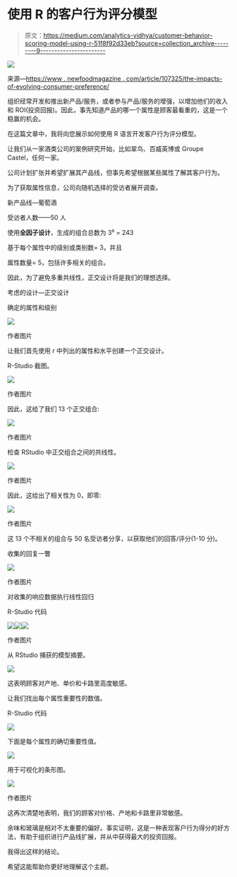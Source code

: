 # 使用 R 的客户行为评分模型

> 原文：<https://medium.com/analytics-vidhya/customer-behavior-scoring-model-using-r-51f8f92d33eb?source=collection_archive---------9----------------------->

![](img/587a57915024187ca55e90170bb38ffc.png)

来源—[https://www . newfoodmagazine . com/article/107325/the-impacts-of-evolving-consumer-preference/](https://www.newfoodmagazine.com/article/107325/the-impacts-of-evolving-consumer-preference/)

组织经常开发和推出新产品/服务，或者参与产品/服务的增强，以增加他们的收入和 ROI(投资回报)。因此，事先知道产品的哪一个属性是顾客最看重的，这是一个稳赢的机会。

在这篇文章中，我将向您展示如何使用 R 语言开发客户行为评分模型。

让我们从一家酒类公司的案例研究开始，比如翠鸟、百威英博或 Groupe Castel，任何一家。

公司计划扩张并希望扩展其产品线，但事先希望根据某些属性了解其客户行为。

为了获取属性信息，公司向随机选择的受访者展开调查。

新产品线—葡萄酒

受访者人数——50 人

使用**全因子设计**，生成的组合总数为 3⁵ = 243

基于每个属性中的级别或类别数= 3，并且

属性数量= 5，包括许多相关的组合。

因此，为了避免多重共线性，正交设计将是我们的理想选择。

考虑的设计—正交设计

确定的属性和级别

![](img/20b1dda9c4a7bd5c922951735d3f70ca.png)

作者图片

让我们首先使用 r 中列出的属性和水平创建一个正交设计。

R-Studio 截图。

![](img/c8b7f73890afe00fda7d7fe8095a106d.png)

作者图片

因此，这给了我们 13 个正交组合:

![](img/33818d1d529d9568d08c02010282d9c3.png)

作者图片

检查 RStudio 中正交组合之间的共线性。

![](img/e8deafce156496bc3a12f468917e537e.png)

作者图片

因此，这给出了相关性为 0，即零:

![](img/235a497b64f48fe8a51a06548ce59a37.png)

作者图片

这 13 个不相关的组合与 50 名受访者分享，以获取他们的回答/评分(1-10 分)。

收集的回复一瞥

![](img/6043c5a5444bbb81f813d363d211412c.png)

作者图片

对收集的响应数据执行线性回归

R-Studio 代码

![](img/9dd907b8911693d59b093cb562f62ecf.png)![](img/0035d40a405c5322edfc0ae1a2a49767.png)![](img/a8f48768d39b7b12f797a158632aacfe.png)

作者图片

从 RStudio 捕获的模型摘要。

![](img/a936f790a8679ceb5925bb94a4e9e962.png)

这表明顾客对产地、单价和卡路里高度敏感。

让我们找出每个属性重要性的数值。

R-Studio 代码

![](img/15630b5974d17f0ecfac7e63ebf0a153.png)

下面是每个属性的确切重要性值。

![](img/12034f8ba03909652318137cdd740f58.png)

用于可视化的条形图。

![](img/0b722b96e37a25cbce2361f099db1c12.png)

作者图片

这再次清楚地表明，我们的顾客对价格、产地和卡路里非常敏感。

余味和玻璃是相对不太重要的偏好。事实证明，这是一种表现客户行为得分的好方法，有助于组织进行产品线扩展，并从中获得最大的投资回报。

我得出这样的结论。

希望这能帮助你更好地理解这个主题。
